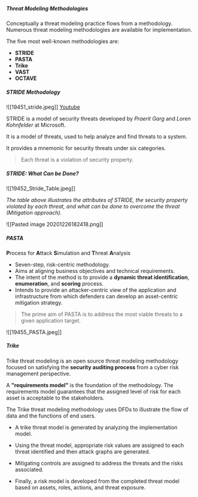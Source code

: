 ##### Threat Modeling Methodologies

Conceptually a threat modeling practice flows from a methodology. Numerous threat modeling methodologies are available for implementation.

The five most well-known methodologies are:

-   **STRIDE**
-   **PASTA**
-   **Trike**
-   **VAST**
-   **OCTAVE**

##### STRIDE Methodology
![[19451_stride.jpeg]]
[Youtube](https://youtu.be/lCjrREJOXAU)

STRIDE is a model of security threats developed by _Praerit Garg_ and _Loren Kohnfelder_ at Microsoft.

It is a model of threats, used to help analyze and find threats to a system.

It provides a mnemonic for security threats under six categories.

> Each threat is a violation of security property.

##### STRIDE: What Can be Done?
![[19452_Stride_Table.jpeg]]

_The table above illustrates the attributes of STRIDE, the security property violated by each threat, and what can be done to overcome the threat (Mitigation approach)._

![[Pasted image 20201226182418.png]]

##### PASTA

**P**rocess for **A**ttack **S**imulation and **T**hreat **A**nalysis

-   Seven-step, risk-centric methodology.
-   Aims at aligning business objectives and technical requirements.
-   The intent of the method is to provide a **dynamic threat identification**, **enumeration**, and **scoring** process.
-   Intends to provide an attacker-centric view of the application and infrastructure from which defenders can develop an asset-centric mitigation strategy.

> The prime aim of PASTA is to address the most viable threats to a given application target.

![[19455_PASTA.jpeg]]

##### Trike

Trike threat modeling is an open source threat modeling methodology focused on satisfying the **security auditing process** from a cyber risk management perspective.

A **"requirements model"** is the foundation of the methodology. The requirements model guarantees that the assigned level of risk for each asset is acceptable to the stakeholders.

The Trike threat modeling methodology uses DFDs to illustrate the flow of data and the functions of end users.

-   A trike threat model is generated by analyzing the implementation model.
    
-   Using the threat model, appropriate risk values are assigned to each threat identified and then attack graphs are generated.
    
-   Mitigating controls are assigned to address the threats and the risks associated.
    
-   Finally, a risk model is developed from the completed threat model based on assets, roles, actions, and threat exposure.